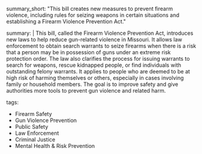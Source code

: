 summary_short: "This bill creates new measures to prevent firearm violence, including rules for seizing weapons in certain situations and establishing a Firearm Violence Prevention Act."

summary: |
  This bill, called the Firearm Violence Prevention Act, introduces new laws to help reduce gun-related violence in Missouri. It allows law enforcement to obtain search warrants to seize firearms when there is a risk that a person may be in possession of guns under an extreme risk protection order. The law also clarifies the process for issuing warrants to search for weapons, rescue kidnapped people, or find individuals with outstanding felony warrants. It applies to people who are deemed to be at high risk of harming themselves or others, especially in cases involving family or household members. The goal is to improve safety and give authorities more tools to prevent gun violence and related harm.

tags:
  - Firearm Safety
  - Gun Violence Prevention
  - Public Safety
  - Law Enforcement
  - Criminal Justice
  - Mental Health & Risk Prevention
